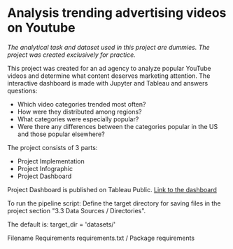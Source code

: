 # Analysis trending advertising videos on Youtube 

*The analytical task and dataset used in this project are dummies. The project was created exclusively for practice.*

This project was created for an ad agency to analyze popular YouTube videos and determine what content deserves marketing attention.
The interactive dashboard is made with Jupyter and Tableau and answers questions: 
* Which video categories trended most often?
* How were they distributed among regions?
* What categories were especially popular? 
* Were there any differences between the categories popular in the US and those popular elsewhere?

The project consists of 3 parts:

* Project Implementation
* Project Infographic
* Project Dashboard

Project Dashboard is published on Tableau Public. [Link to the dashboard](https://public.tableau.com/profile/aliona808#!/vizhome/VideoTrendsonYouTube/VideoTrendsonYouTubeNov2017-Jun2018)


To run the pipeline script:
Define the target directory for saving files in the project section "3.3 Data Sources / Directories".

The default is:
target_dir = 'datasets/'



Filename Requirements
requirements.txt / Package requirements

